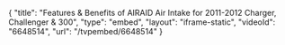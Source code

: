 {
    "title": "Features & Benefits of AIRAID Air Intake for 2011-2012 Charger, Challenger & 300",
    "type": "embed",
    "layout": "iframe-static",
    "videoId": "6648514",
    "url": "\/tvpembed\/6648514"
}